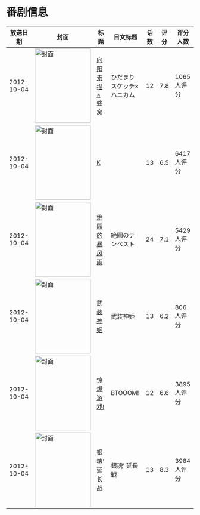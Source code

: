 # 番剧信息

|放送日期|封面|标题|日文标题|话数|评分|评分人数|
|---|---|---|---|---|---|---|
|2012-10-04|<img src="https://lain.bgm.tv/pic/cover/c/ac/b4/37819_PwcEd.jpg" alt="封面" style="width:150px;height:200px;object-fit:cover;">|[向阳素描×蜂窝](https://bangumi.tv/subject/37819)|ひだまりスケッチ×ハニカム|12|7.8|1065人评分|
|2012-10-04|<img src="https://lain.bgm.tv/pic/cover/c/ba/ed/38069_SPp4e.jpg" alt="封面" style="width:150px;height:200px;object-fit:cover;">|[K](https://bangumi.tv/subject/38069)||13|6.5|6417人评分|
|2012-10-04|<img src="https://lain.bgm.tv/pic/cover/c/9d/8d/39794_NPpd7.jpg" alt="封面" style="width:150px;height:200px;object-fit:cover;">|[绝园的暴风雨](https://bangumi.tv/subject/39794)|絶園のテンペスト|24|7.1|5429人评分|
|2012-10-04|<img src="https://lain.bgm.tv/pic/cover/c/a7/ad/40756_G65G1.jpg" alt="封面" style="width:150px;height:200px;object-fit:cover;">|[武装神姬](https://bangumi.tv/subject/40756)|武装神姫|13|6.2|806人评分|
|2012-10-04|<img src="https://lain.bgm.tv/pic/cover/c/fe/ee/41529_LK7kY.jpg" alt="封面" style="width:150px;height:200px;object-fit:cover;">|[惊爆游戏!](https://bangumi.tv/subject/41529)|BTOOOM!|12|6.6|3895人评分|
|2012-10-04|<img src="https://lain.bgm.tv/pic/cover/c/5a/dc/47576_5gU11.jpg" alt="封面" style="width:150px;height:200px;object-fit:cover;">|[银魂' 延长战](https://bangumi.tv/subject/47576)|銀魂' 延長戦|13|8.3|3984人评分|
